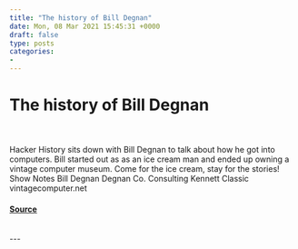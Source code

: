 ```yaml
---
title: "The history of Bill Degnan"
date: Mon, 08 Mar 2021 15:45:31 +0000
draft: false
type: posts
categories: 
- 
---
```

# The history of Bill Degnan

<br/>

<br/>
Hacker History sits down with Bill Degnan to talk about how he got into computers. Bill started out as as an ice cream man and ended up owning a vintage computer museum. Come for the ice cream, stay for the stories! Show Notes Bill Degnan Degnan Co. Consulting Kennett Classic vintagecomputer.net

#### [Source](https://hackerhistory.com/podcast/the-history-of-bill-degnan/)

<br/>
---
